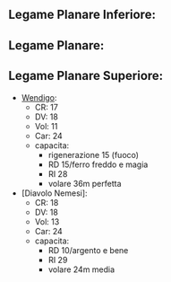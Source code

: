 ## Legame Planare Inferiore:




## Legame Planare:




## Legame Planare Superiore:
 - [Wendigo](https://golarion.altervista.org/wiki/Wendigo):
	 - CR: 17
	 - DV: 18
	 - Vol: 11
	 - Car: 24
	 - capacita:
		 - rigenerazione 15 (fuoco)
		 - RD 15/ferro freddo e magia
		 - RI 28
		 - volare 36m perfetta
- [Diavolo Nemesi]:
	- CR: 18
	- DV: 18
	- Vol: 13
	- Car: 24
	- capacita:
		- RD 10/argento e bene
		- RI 29
		- volare 24m media
